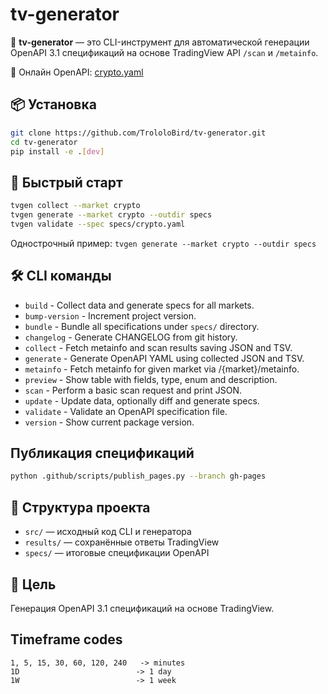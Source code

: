 # tv-generator

🧠 **tv-generator** — это CLI-инструмент для автоматической генерации OpenAPI 3.1 спецификаций на основе TradingView API `/scan` и `/metainfo`.

🔗 Онлайн OpenAPI: [crypto.yaml](https://trololobird.github.io/tv-generator/specs/crypto.yaml)

## 📦 Установка

```bash
git clone https://github.com/TrololoBird/tv-generator.git
cd tv-generator
pip install -e .[dev]
```

## 🚀 Быстрый старт

```bash
tvgen collect --market crypto
tvgen generate --market crypto --outdir specs
tvgen validate --spec specs/crypto.yaml
```

Однострочный пример: `tvgen generate --market crypto --outdir specs`

## 🛠️ CLI команды

- `build` - Collect data and generate specs for all markets.
- `bump-version` - Increment project version.
- `bundle` - Bundle all specifications under ``specs/`` directory.
- `changelog` - Generate CHANGELOG from git history.
- `collect` - Fetch metainfo and scan results saving JSON and TSV.
- `generate` - Generate OpenAPI YAML using collected JSON and TSV.
- `metainfo` - Fetch metainfo for given market via /{market}/metainfo.
- `preview` - Show table with fields, type, enum and description.
- `scan` - Perform a basic scan request and print JSON.
- `update` - Update data, optionally diff and generate specs.
- `validate` - Validate an OpenAPI specification file.
- `version` - Show current package version.

## Публикация спецификаций

```bash
python .github/scripts/publish_pages.py --branch gh-pages
```

## 📁 Структура проекта

- `src/` — исходный код CLI и генератора
- `results/` — сохранённые ответы TradingView
- `specs/` — итоговые спецификации OpenAPI

## 🎯 Цель

Генерация OpenAPI 3.1 спецификаций на основе TradingView.

## Timeframe codes
```
1, 5, 15, 30, 60, 120, 240   -> minutes
1D                          -> 1 day
1W                          -> 1 week
```
